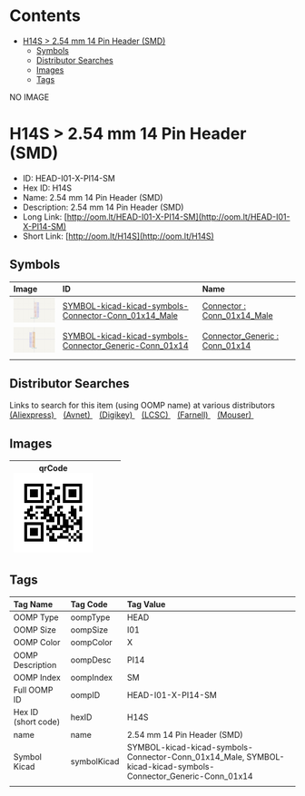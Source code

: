 



Contents
========

* [H14S > 2.54 mm 14 Pin Header (SMD)](#h14s--254-mm-14-pin-header-smd)
	* [Symbols](#symbols)
	* [Distributor Searches](#distributor-searches)
	* [Images](#images)
	* [Tags](#tags)
  
NO IMAGE  
# H14S > 2.54 mm 14 Pin Header (SMD)

- ID: HEAD-I01-X-PI14-SM
- Hex ID: H14S
- Name: 2.54 mm 14 Pin Header (SMD)
- Description: 2.54 mm 14 Pin Header (SMD)
- Long Link: [http://oom.lt/HEAD-I01-X-PI14-SM](http://oom.lt/HEAD-I01-X-PI14-SM)
- Short Link: [http://oom.lt/H14S](http://oom.lt/H14S)

## Symbols
  

|Image|ID|Name|
| :--- | :--- | :--- |
|[![](https://raw.githubusercontent.com/oomlout/oomlout_OOMP_eda_V2/main/SYMBOL/kicad/kicad-symbols/Connector/Conn_01x14_Male/image_140.png)](https://github.com/oomlout/oomlout_OOMP_eda_V2/tree/main/SYMBOL/kicad/kicad-symbols/Connector/Conn_01x14_Male/)|[SYMBOL-kicad-kicad-symbols-Connector-Conn_01x14_Male](https://github.com/oomlout/oomlout_OOMP_eda_V2/tree/main/SYMBOL/kicad/kicad-symbols/Connector/Conn_01x14_Male/)|[Connector : Conn_01x14_Male](https://github.com/oomlout/oomlout_OOMP_eda_V2/tree/main/SYMBOL/kicad/kicad-symbols/Connector/Conn_01x14_Male/)|
|[![](https://raw.githubusercontent.com/oomlout/oomlout_OOMP_eda_V2/main/SYMBOL/kicad/kicad-symbols/Connector_Generic/Conn_01x14/image_140.png)](https://github.com/oomlout/oomlout_OOMP_eda_V2/tree/main/SYMBOL/kicad/kicad-symbols/Connector_Generic/Conn_01x14/)|[SYMBOL-kicad-kicad-symbols-Connector_Generic-Conn_01x14](https://github.com/oomlout/oomlout_OOMP_eda_V2/tree/main/SYMBOL/kicad/kicad-symbols/Connector_Generic/Conn_01x14/)|[Connector_Generic : Conn_01x14](https://github.com/oomlout/oomlout_OOMP_eda_V2/tree/main/SYMBOL/kicad/kicad-symbols/Connector_Generic/Conn_01x14/)|
||||

## Distributor Searches
  
Links to search for this item (using OOMP name) at various distributors  
[(Aliexpress) ](https://www.aliexpress.com/wholesale?SearchText=11172.54+mm+14+Pin+Header+SMD)&nbsp;&nbsp;&nbsp;[(Avnet) ](https://www.avnet.com/shop/us/search/2.54+mm+14+Pin+Header+SMD)&nbsp;&nbsp;&nbsp;[(Digikey) ](https://www.digikey.co.uk/en/products/result?s=2.54+mm+14+Pin+Header+SMD)&nbsp;&nbsp;&nbsp;[(LCSC) ](https://www.lcsc.com/search?q=2.54+mm+14+Pin+Header+SMD)&nbsp;&nbsp;&nbsp;[(Farnell) ](https://uk.farnell.com/search?st=2.54+mm+14+Pin+Header+SMD)&nbsp;&nbsp;&nbsp;[(Mouser) ](https://www.mouser.com/c/?q=2.54+mm+14+Pin+Header+SMD)&nbsp;&nbsp;&nbsp;
## Images
  

|qrCode<br>[![](https://raw.githubusercontent.com/oomlout/oomlout_OOMP_parts_V2/main/HEAD/I01/X/PI14/SM/qrCode_140.png)](https://github.com/oomlout/oomlout_OOMP_parts_V2/tree/main/HEAD/I01/X/PI14/SM/qrCode.png)||||
| :---: | :---: | :---: | :---: |

## Tags
  

|Tag Name|Tag Code|Tag Value|
| :--- | :--- | :--- |
|OOMP Type|oompType|HEAD|
|OOMP Size|oompSize|I01|
|OOMP Color|oompColor|X|
|OOMP Description|oompDesc|PI14|
|OOMP Index|oompIndex|SM|
|Full OOMP ID|oompID|HEAD-I01-X-PI14-SM|
|Hex ID (short code)|hexID|H14S|
|name|name|2.54 mm 14 Pin Header (SMD)|
|Symbol Kicad|symbolKicad|SYMBOL-kicad-kicad-symbols-Connector-Conn_01x14_Male, SYMBOL-kicad-kicad-symbols-Connector_Generic-Conn_01x14|
||||
